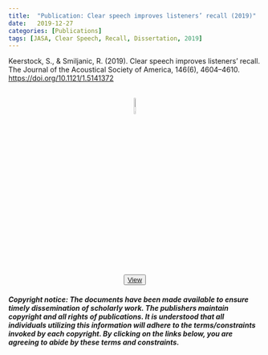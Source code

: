 ```yaml
---
title:  "Publication: Clear speech improves listeners’ recall (2019)"
date:   2019-12-27
categories: [Publications]
tags: [JASA, Clear Speech, Recall, Dissertation, 2019]
---
```


Keerstock, S., & Smiljanic, R. (2019). Clear speech improves listeners’ recall. The Journal of the Acoustical Society of America, 146(6), 4604–4610. <a href="https://doi.org/10.1121/1.5141372">https://doi.org/10.1121/1.5141372</a>
<center>
  <br><a href="https://skrstck.github.io/files/2019_Keerstock_Smiljanic.pdf" >
  <img src="https://skrstck.github.io/images/icons/tools-and-utensils.png" alt="download" style="width:9%;"></a>
 <br><button type="button"><a href="https://skrstck.github.io/files/2019_Keerstock_Smiljanic.pdf" >View</a></button>

</center>
<h5>Copyright notice: The documents have been made available to ensure timely dissemination of scholarly work. 
  The publishers maintain copyright and all rights of publications. 
  It is understood that all individuals utilizing this information will adhere to the terms/constraints invoked by each copyright.  
  By clicking on the links below, you are agreeing to abide by these terms and constraints.</h5>
